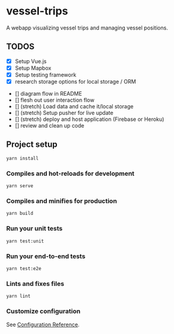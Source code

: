 # vessel-trips

A webapp visualizing vessel trips and managing vessel positions.

## TODOS

- [x] Setup Vue.js
- [x] Setup Mapbox
- [x] Setup testing framework
- [x] research storage options for local storage / ORM
- [] diagram flow in README
- [] flesh out user interaction flow
- [] (stretch) Load data and cache it/local storage
- [] (stretch) Setup pusher for live update
- [] (stretch) deploy and host application (Firebase or Heroku)
- [] review and clean up code

## Project setup

```
yarn install
```

### Compiles and hot-reloads for development

```
yarn serve
```

### Compiles and minifies for production

```
yarn build
```

### Run your unit tests

```
yarn test:unit
```

### Run your end-to-end tests

```
yarn test:e2e
```

### Lints and fixes files

```
yarn lint
```

### Customize configuration

See [Configuration Reference](https://cli.vuejs.org/config/).
